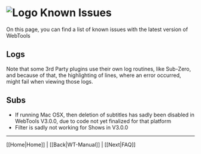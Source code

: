 # ![Logo](https://github.com/ukdtom/WebTools.bundle/blob/master/Wiki/WebTools/Logos/WebTools-48x48.png) Known Issues

On this page, you can find a list of known issues with the latest version of WebTools

## Logs
Note that some 3rd Party plugins use their own log routines, like Sub-Zero, and because of that, the highlighting of lines, where an error occurred, might fail when viewing those logs.

## Subs
* If running Mac OSX, then deletion of subtitles has sadly been disabled in WebTools V3.0.0, due to code not yet finalized for that platform
* Filter is sadly not working for Shows in V3.0.0

 
***

[[Home|Home]] | [[Back|WT-Manual]] | [[Next|FAQ]]